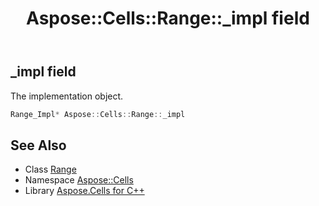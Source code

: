 ﻿---
title: Aspose::Cells::Range::_impl field
linktitle: _impl
second_title: Aspose.Cells for C++ API Reference
description: 'Aspose::Cells::Range::_impl field. The implementation object in C++.'
type: docs
weight: 5300
url: /cpp/aspose.cells/range/_impl/
---
## _impl field


The implementation object.

```cpp
Range_Impl* Aspose::Cells::Range::_impl
```

## See Also

* Class [Range](../)
* Namespace [Aspose::Cells](../../)
* Library [Aspose.Cells for C++](../../../)
